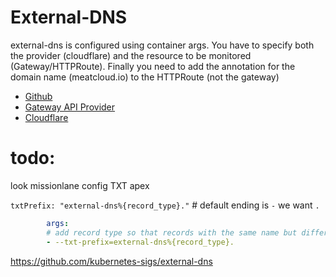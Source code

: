 External-DNS
============

external-dns is configured using container args.
You have to specify both the provider (cloudflare) and the resource to be monitored (Gateway/HTTPRoute).
Finally you need to add the annotation for the domain name (meatcloud.io) to the HTTPRoute (not the gateway)

- [Github](https://github.com/kubernetes-sigs/external-dns)
- [Gateway API Provider](https://github.com/kubernetes-sigs/external-dns/blob/master/docs/tutorials/gateway-api.md)
- [Cloudflare](https://kubernetes-sigs.github.io/external-dns/v0.13.2/tutorials/cloudflare/#manifest-for-clusters-with-rbac-enabled)
# todo:
look missionlane config TXT apex 

`txtPrefix: "external-dns%{record_type}."` # default ending is `-` we want `.`

```yaml
        args:
        # add record type so that records with the same name but different type don't collide
        - --txt-prefix=external-dns%{record_type}.
```
https://github.com/kubernetes-sigs/external-dns